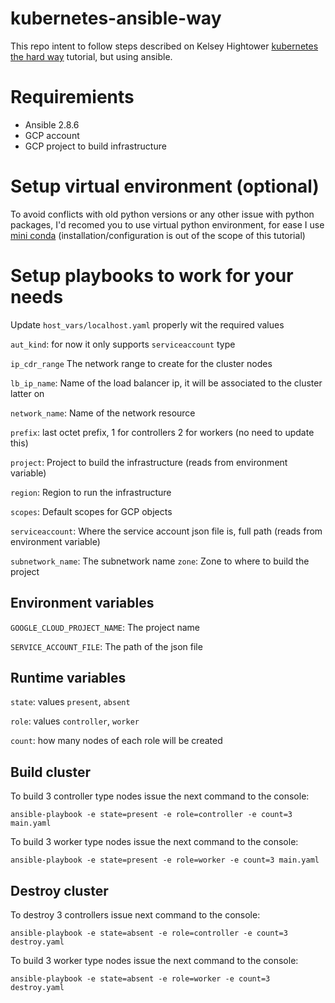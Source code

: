 # kubernetes-ansible-way
This repo intent to follow steps described on Kelsey Hightower
[kubernetes the hard way](https://github.com/kelseyhightower/kubernetes-the-hard-way) tutorial, but using ansible.

# Requiremients
* Ansible 2.8.6
* GCP account
* GCP project to build infrastructure

# Setup virtual environment (optional)
To avoid conflicts with old python versions or any other issue with python packages,
I'd recomed you to use virtual python environment, for ease I use [mini conda](https://docs.conda.io/en/latest/miniconda.html) (installation/configuration is out of the scope of this tutorial)

# Setup playbooks to work for your needs
Update `host_vars/localhost.yaml` properly wit the required values

`aut_kind`: for now it only supports `serviceaccount` type

`ip_cdr_range` The network range to create for the cluster nodes

`lb_ip_name`: Name of the load balancer ip, it will be associated to the cluster latter on

`network_name`: Name of the network resource

`prefix`: last octet prefix, 1 for controllers 2 for workers (no need to update this)

`project`: Project to build the infrastructure (reads from environment variable)

`region`: Region to run the infrastructure

`scopes`: Default scopes for GCP objects

`serviceaccount`: Where the service account json file is, full path (reads from environment variable)

`subnetwork_name`: The subnetwork name `zone`: Zone to where to build the project

## Environment variables
`GOOGLE_CLOUD_PROJECT_NAME`: The project name

`SERVICE_ACCOUNT_FILE`: The path of the json file

## Runtime variables
`state`: values `present`, `absent`

`role`: values `controller`, `worker`

`count`: how many nodes of each role will be created

## Build cluster
To build 3 controller type nodes issue the next command to the console:
```
ansible-playbook -e state=present -e role=controller -e count=3 main.yaml
```
To build 3 worker type nodes issue the next command to the console:
```
ansible-playbook -e state=present -e role=worker -e count=3 main.yaml
```
## Destroy cluster
To destroy 3 controllers issue next command to the console:
```
ansible-playbook -e state=absent -e role=controller -e count=3 destroy.yaml
```
To build 3 worker type nodes issue the next command to the console:
```
ansible-playbook -e state=absent -e role=worker -e count=3 destroy.yaml
```
